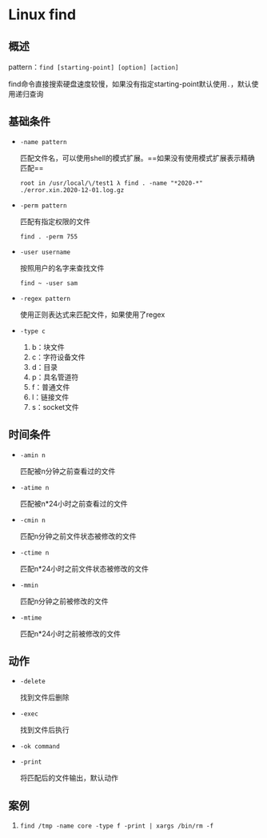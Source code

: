 # Linux find

## 概述

pattern：`find [starting-point] [option] [action]`

find命令直接搜索硬盘速度较慢，如果没有指定starting-point默认使用`.`，默认使用递归查询

## 基础条件

- `-name pattern`

  匹配文件名，可以使用shell的模式扩展。==如果没有使用模式扩展表示精确匹配==

  ```
  root in /usr/local/\/test1 λ find . -name "*2020-*"
  ./error.xin.2020-12-01.log.gz  
  ```

- `-perm pattern`

  匹配有指定权限的文件

  ```
  find . -perm 755 
  ```

- `-user username`

  按照用户的名字来查找文件

  ```
  find ~ -user sam
  ```

- `-regex pattern`

  使用正则表达式来匹配文件，如果使用了regex

- `-type c`

  1. b：块文件
  2. c：字符设备文件
  3. d：目录
  4. p：具名管道符
  5. f：普通文件
  6. l：链接文件
  7. s：socket文件

  

## 时间条件

- `-amin n `

  匹配被n分钟之前查看过的文件

- `-atime n`

  匹配被n*24小时之前查看过的文件

- `-cmin n`

  匹配n分钟之前文件状态被修改的文件

- `-ctime n`

  匹配n*24小时之前文件状态被修改的文件

- `-mmin`

  匹配n分钟之前被修改的文件

- `-mtime`

  匹配n*24小时之前被修改的文件

## 动作

- `-delete`

  找到文件后删除

- `-exec`

  找到文件后执行

- `-ok command`

- `-print`

  将匹配后的文件输出，默认动作

## 案例

1. ```
   find /tmp -name core -type f -print | xargs /bin/rm -f
   ```


